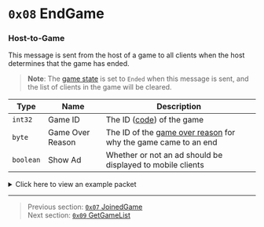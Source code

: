 # `0x08` EndGame

### Host-to-Game

This message is sent from the host of a game to all clients when the host determines that the game has ended.

> **Note**: The [game state](../01_packet_structure/06_enums.md#gamestate) is set to `Ended` when this message is sent, and the list of clients in the game will be cleared.

| Type | Name | Description |
| --- | --- | --- |
| `int32` | Game ID | The ID ([code](../07_miscellaneous/02_converting_game_ids_to_and_from_game_codes.md)) of the game |
| `byte` | Game Over Reason | The ID of the [game over reason](../01_packet_structure/06_enums.md#gameoverreason) for why the game came to an end |
| `boolean` | Show Ad | Whether or not an ad should be displayed to mobile clients |

<details>
    <summary>Click here to view an example packet</summary>

```
01              # Reliable packet
01ba            # Nonce
060008          # Hazel message (tag of 0x08 = EndGame)
    d3503f8a    # Game ID: -1975562029 (REDSUS)
    00          # Game Over Reason: 0 (CREWMATES_BY_VOTE)
    01          # Show Ad: True
```
</details>

---

> Previous section: [`0x07` JoinedGame](07_joinedgame.md)<br>
> Next section: [`0x09` GetGameList](09_getgamelist.md)

